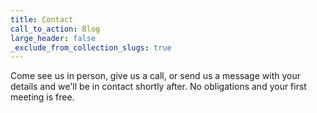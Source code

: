 ```yaml
---
title: Contact
call_to_action: Blog
large_header: false
_exclude_from_collection_slugs: true
---
```

Come see us in person, give us a call, or send us a message with your details and we'll be in contact shortly after. No obligations and your first meeting is free.
